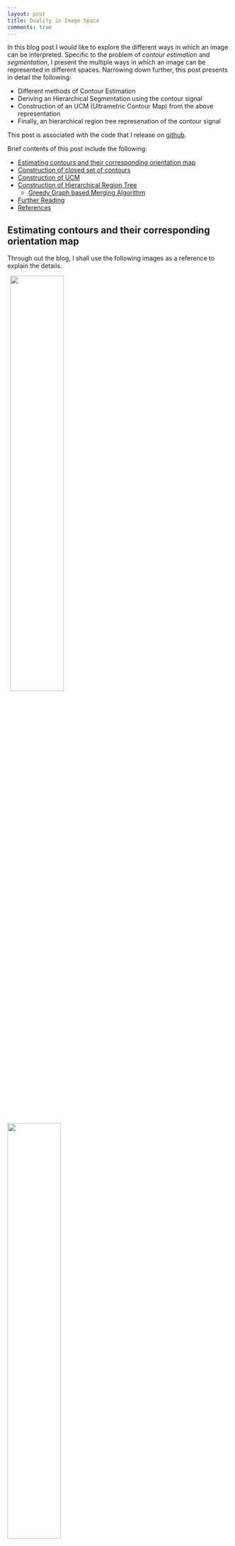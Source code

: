 ```yaml
---
layout: post
title: Duality in Image Space
comments: true
---
```


<script src="https://cdnjs.cloudflare.com/ajax/libs/mathjax/2.7.0/MathJax.js?config=TeX-AMS-MML_HTMLorMML" type="text/javascript"></script>

In this blog post I would like to explore the different ways in which an image can be interpreted. Specific to the problem of _contour estimation_ and _segmentation_, I present the multiple ways in which an image can be represented in different spaces. Narrowing down further, this post presents in detail the following:

- Different methods of Contour Estimation
- Deriving an Hierarchical Segmentation using the contour signal
- Construction of an UCM (Ultrametric Contour Map) from the above representation
- Finally, an hierarchical region tree represenation of the contour signal

This post is associated with the code that I release on [github](https://github.com/kvmanohar22/cob-chainer).

Brief contents of this post include the following:

- [Estimating contours and their corresponding orientation map](#est_contours)
- [Construction of closed set of contours](#construction)
- [Construction of UCM](#ucm)
- [Construction of Hierarchical Region Tree](#hier)
  - [Greedy Graph based Merging Algorithm](#greedy)
- [Further Reading](#further)
- [References](#ref)

<a name='est_contours'></a>
## Estimating contours and their corresponding orientation map

Through out the blog, I shall use the following images as a reference to explain the details.
<div class="fig figcenter fighighlight">
  <img src="./../images/y18intern/ucm/color.png" width="49%" style="margin-left:6px; margin-right:4px;">
  <img src="./../images/y18intern/ucm/depth.png" width="49%">
  <div class="figcaption">
    <b>Fig 1</b>: Test samples used in this post. Left: RGB image and right image is it's corresponding depth map. Although the depth map looks completely blank, it's not.
  </div>
</div>

The first task boils down to estimation of contours given an image. For the image given in Fig 1, the contours predicted from the network are as follows. These contours are predicted from the Convolutional Oriented Boundaries (COB) model.
<img src="./../images/y18intern/ucm/initial_contours.png" class="center">
<div class="figcaption">
 <b>Fig 2</b>: Initial contours predicted from the network. 
</div>
In the above contours diagram in Fig 2, the value at the location \\(\left(x, y\right)\\) can be interpreted as the probability that there is a contour at that particular location. Using the COB model, we also predict the orientations of the contours in the image which are presented in Fig 3. Note that we only predict quantized angles from 0 to \\(\pi\\) in multiples of \\(\pi/8\\).

<div class="fig figcenter fighighlight">
  <img src="./../images/y18intern/ucm/o1.png">
</div>
<div class="fig figcenter fighighlight">
  <img src="./../images/y18intern/ucm/o2.png">
  <div class="figcaption">
    <b>Fig 3</b>: Quantized orientations predicted from the network. From top-left to bottom-left in clock-wise direction from zero to 180 degree
  </div>
</div>

Note that in the above figure, at \\(\left(x, y, c_k\right) \enspace for \enspace k = 1, 2, ..., 8\\) location, each \\(c_k\\) represents the softmax probability (applied along the last dimension) that the pixel which is part of an edge has that quantized orientation. Taking the max. along the last dimension yields the orientation image for each pixel.

<img src="./../images/y18intern/ucm/max_angles.png" class="center">
<div class="figcaption">
 <b>Fig 4</b>: Taking the max among all the above 8 orientations, gives the overall orientation of the pixels in the image.
</div>

We next compute the learned orientation map into 8 orientations assigning a random angle between \\(0\\) and \\(\pi\\) radians for those pixels which do not have any strong responses at any of the quantized orientations resulting in the following orientation map.

<img src="./../images/y18intern/ucm/trained_orientations.png" class="center">
<div class="figcaption">
 <b>Fig 5</b>: Computing trained orientations from the above predicted quantized orientations
</div>

At this point, we have the contours estimation and the corresponding trained orientations predictd from the network.

Uncertaininity in the estimation of countours can be represented by a random variable which interprets the boundary strength as an estimate of the probability of that arc being a true contour. But what we are more interested in is the estimation of uncertainity in the segmentation of a region, which is not that straightforward. One highly exploited possibility is the **Ultrametric Contour Map (UCM)**. An UCM is represented as an hierarchy of regions. Further, an UCM is a real-valued image obtained by weighting each boundary by its scale of disappearance. For a given threshold (at a particular hieght of the tree) in such a tree representation, the output is a set of **closed** contours. In such a hierarchical tree representation, the leaves tend to be over-segmented (towards the bottom of the tree) and the top of the tree retain only regions with strong contours thus leading to under-segmentation. Between these two extremes there is a continous trade-off in the strength of boundary giving rise to an hierarchical set of regions at each level of the tree. Also note that for such a hierarchical representation, one must have the contours to obey the following two properties unlike the classical problem of low-level contour detection which allows those contours to be open curves.
- The contours must be closed
- The contours must be non-self intersecting

Well, with what we have in hand right now (the contuors and their corresponding orientations), we can neither guarantee that the contours are closed nor to be non-self intersecting. Estimation of closed set of contours is what we aim to solve in the following section.

<a name='construction'></a>
## Construction of closed set of contours

Watershed Transform is an algorithm which comes in handy here. This treats the image as a terrain in an euclidean space and starts to fill the basins with water until the water from different regions doesn't cross each other. This generates a closed set of regions which is what we desire. This takes as input the image and an initial set of markers (local minima) from which the water starts to fill the corresponding basin regions. This returns an output image representing the closed set of regions. Fig 6 and 7 depict the input and output to watershed tranform respectively.

<div class="fig figcenter fighighlight">
  <img src="./../images/y18intern/ucm/wt_input.png">
</div>
<div class="figcaption">
 <b>Fig 6</b>: Left: Input to watershed tranform. Middle: Local minima and on right is the image where the local minima are grouped together. This image is color coded. All the markers having the same color belong to the same basin.
</div>

<div class="fig figcenter fighighlight">
  <img src="./../images/y18intern/ucm/wt_output.png">
</div>
<div class="figcaption">
 <b>Fig 7</b>: Left: Output of watershed transform. On the right is the image with extracted boundaries.
</div>

But the problem? This comes with a major set back. It has a lot of noise and it over segments the regions as is evident from the above image. But what is more important is to retain those closed set of regions.

One way to retain this closed set of regions is to select the edges predicted from the above and replace the contour strength by the mean of the values from the original contours predicted from the network which results in the following. I also present a different strategy used to weight the contours referred as the Oriented Watershed Tranform (OWT).

<div class="fig figcenter fighighlight">
  <img src="./../images/y18intern/ucm/reweighting_comparison.png">
</div>
<div class="figcaption">
 <b>Fig 8</b>: Left: Naive way of weighting the contours. Right: Output of OWT. Note the strong horizontal contour signals along the slant contour towards the top-left of the left image.
</div>
Clearly, in the left image there are lot of artifacts than in the right image. And by artifacts I mean, a strong contour signal even though there isn't such in the original image. Why does this artifacts arise in the first place? The reason being simple. _Contour detectors produce spatially extended responses around strong boundaries_. When there is an edge with not so strong contour strength in the viscinity of a strong contour, it adds up in the mean producing a strong signal thus giving rise to artifacts. But the output of OWT resolves this issue to a certain extent which is quite evident from the above image.

Henceforth we use the reweighted contours from the right image from the above figure.

<a name='ucm'></a>
## Construction of UCM

Before the construction of Ultrametric Contour Map (UCM), what is an UCM anyway? An Ultrametric Contour Map is a real valued image obtained by weighting each boundary by its scale of disappearance. In such a representation, the strength of the contour represents the likelihood of that contour being a true boundary. **Most importantly** for any threshold \\(\alpha \in [0, 1]\\), the output is always a set of closed regions (contours).

<a name='hier'></a>
## Construction of Hierarchical Tree Region

There exists a duality between the UCM and an hierarchical region tree. One of the best illustration I found depicting such a duality is shown in the figure below.

<img src="./../images/y18intern/ucm/ucm2hier.png">
<div class="figcaption">
 <b>Fig 5</b>: Duality between UCM and a hierarchical region tree. Schematic view of the dual representation of a segmentation hierarchy as a region dendrogram and as an ultrametric contour map. (Source: MCG paper) 
</div>

Such a hierarchical region tree is obtained by merging contours from lowest contour strength to the highest contour strength. This leads to the construction of an hierarchical tree with tree size equal to the distinct number of contour strengths in the UCM. And at each level of the tree, the output is always a set of closed regions. Further, at the lowest level in the tree (leaves), the regions are over-segmented (have very fine detail) and as we go upper in the tree, the regions are more coarse in nature. Such a tree construction is referred to as the _Greedy Graph based Merging Algorithm_ which is presented below.

<a name='greedy'></a>
### Greedy Graph based Merging Algorithm

Let \\(\mathcal{P_o}\\) represent the minima of the regions of catchment basins, \\(\mathcal{K_o}\\) denote corresponding watershed arcs and \\(W\left(\mathcal{K_o} \right)\\) represent the measure of dissimilarity between the regions. In this case, the dissimilarity is the contour strength that separates two regions.

Such an hierarchy is constructed by a greedy graph-based region merging algorithm where the initial graph is defined as: \\( G = \left( \mathcal{P_o}, \mathcal{K_o}, W(\mathcal{K_o}) \right) \\)

$$
\begin{align}
   & 1. \enspace C^* = \underset{C \in \mathcal{K_o}}{argmin} \enspace W(C) \\
   & 2. \enspace \text{Let} \enspace R_1, R_2 \in \mathcal{P_o} \text{be the regions separated by} \enspace C^* \\
   & 3. \enspace Set \enspace R = R_1 \cup R_2 \\
   & 4. \enspace \mathcal{P_o} \leftarrow \mathcal{P_o} \sim \{R_1, R_2\} \cup {R} \enspace and \enspace \mathcal{K_o} \leftarrow \mathcal{K_o} \sim \{C^*\} \\
   & 5. \enspace \text{Stop if} \mathcal{K_o} \enspace \text{is empty} \\
\end{align}
$$


<a name='further'></a>
## Further Reading
In this blog post I explained about the construction of UCM and an hierarchical region tree from UCM. In the coming blog posts I will present the different things that can be accomplished by exploiting such a tree structure. These would be closely related to Image Segmentation / Semantic Segmentation / Instance Segmentation.


<a name='ref'></a>
## References
